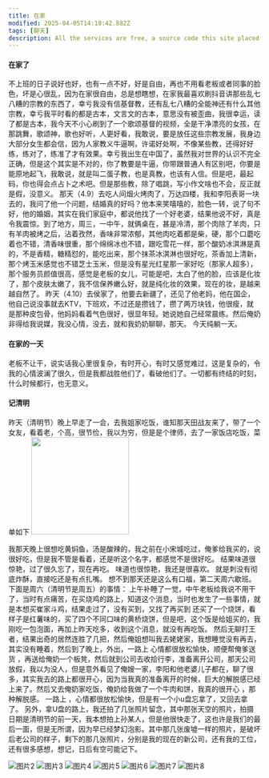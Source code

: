 ```yaml
---
title: 在家
modified: 2025-04-05T14:18:42.882Z
tags: [聊天]
description: All the services are free, a source code this site placed on github repository and intergration with netlify service, another service that you can use is github page for hosting your own static site.
---
```

#### 在家了
不上班的日子说好也好，也有一点不好，好是自由，再也不用看老板或者同事的脸色，坏是心很乱，因为在家很自由，总是想瞎想，在家我最喜欢刷抖音讲那些乱七八糟的宗教的东西了，幸亏我没有信基督教，还有乱七八糟的全能神还有什么其他宗教，幸亏我平时看的都是古本，文言文的古本，意思没有被歪曲，我很幸运，读了都是古本，我今天不小心刷到了一个歌颂基督的视频，全是干净漂亮的女孩，在那跳舞，歌颂神，歌也好听，人更好看，我敢说，要是放任这些宗教发展，我身边大部分女生都会信，因为人家教义牛逼啊，许诺好处啊，不像某些教，还得好好练，练对了，练准了才有效果。幸亏我出生在中国了，虽然我对世界的认识不完全正确，但是这个其实是不对的，你了教要是牛逼，你带跟普通人有区别吧，你要是能原地起飞，我敢说，就是叫二蛋子教，也是真教，也该有人信。但是吧，最起码，你也得会点占卜之术吧。但是那些教，除了唱跳，写小作文啥也不会，反正就是假，没意义。
那天（4.9）去吃人间烟火烤肉了，万达四楼，我和李阳表哥一块去的，我问了他一个问题，结婚真的好吗？他本来笑嘻嘻的，脸色一转，说了句不好，他的婚姻，其实在我们家庭中，都说他找了一个好老婆，结果他说不好，真是令我震惊。到了地方，周三，一中午，就俩桌在，甚是冷清，那个肉除了羊肉，只有羊肉被烤之后，沾着孜然，香味非常浓郁，其他肉吃着都是柴，硬，那个口蘑吃着也不错，清香味很重，那个绵绵冰也不错，跟吃雪花一样，那个酸奶冰淇淋是真的，不是香精，糖精怼的，能吃出来，那个抹茶冰淇淋也很好吃，茶香加上清新，那个烤玉米感觉也不错芝士玉米，但是没有星光红星那一家好吃（那家人超多），那个服务员颜值很高，感觉是老板的女儿，可能是吧，太白了他的脸，应该是化妆了，那个皮肤太嫩了，我不信保养嫩么好，就是纯化妆的效果，现在的妆，是越来越自然了。
昨天（4.10）去侯家了，他要去新疆了，还见了他老妈，他在国企，他自己说没事就去KTV，下班欢，不过还是攒钱了，攒了两万块钱，他很瘦，就是那种皮包骨，他妈妈看着气色很好，很显年轻。她说她自己经常晨练。然后俺奶非得给我说媒，我没心情，没去，就和我奶奶聊聊，那天。
今天纯躺一天。
#### 在家的一天
老板不让干，说实话我心里很复杂，有时开心，有时又感觉难过，这是复杂的，令我的心情波澜了很久，但是我都战胜他们了，看破他们了。一切都有终结的时刻，什么时候都行，也无意义。
#### 记清明
昨天（清明节）晚上早走了一会，去我姐家吃饭，谁知那天田战友来了，带了一个女友，看着老，个高，很节俭，我以为穷，但是是个律师，去了一家饭店吃饭，菜单如下 
<img title="" src="1.jpg" alt="" width="195">

我那天晚上很想吃黄焖鱼，汤是酸辣的，我之前在小宋城吃过，俺爹给我买的，说很好吃，但是我不管是看着，还是听这个名字，都感觉不是很好吃。
结果味道很惊艳，过了很久忘了，现在再吃。
味道也很惊艳，我还是很喜欢。
就是刺没有彻底炸酥，直接吃还是有点扎嘴。
想不到那天还是这么有口福，第二天周六歇班。
下面是周六（清明节是周五）的事情：
上午补睡了一觉，中午老板给我说不用干了，当时有点痛苦，在买烧鸡的路上，知道这个消息，当时也发生了一些事情，就是本想买崔家斗鸡，结果走过了，没有买到，又找了再买到 
还买了一个烧饼，看样子是红薯味的，买了四个不同口味的黄桥烧饼，但是吧，这个饭是给姐买的，我刚吃一包泡面，再加上昨天吃多，收到这个消息，就没有再吃饭。
然后无聊打王者，结果出奇的居然连胜了几把，然后俺姐想叫我去姥姥家，我想睡觉没有再去，其实没有睡着，然后到了晚上，外出，一路上 心情都很放松愉快，顺便帮俺爹送货 ，再送给俺奶一个板凳，然后就到公司去收拾行李，准备离开公司，那天公司放假，我以为没人，但是意外看见了俺嫂一家，李阳和他老婆儿子都在，聊了很多，其实我去的路上都很开心，因为当我真的准备离开的时候，巨大的解脱感已经上来了。然后又去俺奶家吃饭，俺奶给我做了一个牛肉和饼，我真的很开心 ，那种解脱感。
一路上 ，心情都很放松愉快，但是有一个小u盘忘拿了，又回去拿了。
另外，拿U盘的路上，我还拍了几张照片留念，其中那张天空的照片，拍摄日期是清明节的前一天，我本想拍上孙某人，但是他很快走了，这也许是我们的最后一面，但是无所谓，因为早已经梦幻泡影。其中那几张废墟一样的照片，是破坏后老公司的样子，剩下的那几张照片，分别是我的现在的新公司，还有我的工位，还有很多感想，想记，日后有空可能记下。

![图片2](2.jpg)
![图片3](3.jpg)
![图片4](4.jpg)
![图片5](5.jpg)
![图片6](6.jpg)
![图片7](7.jpg)
![图片8](8.jpg)
